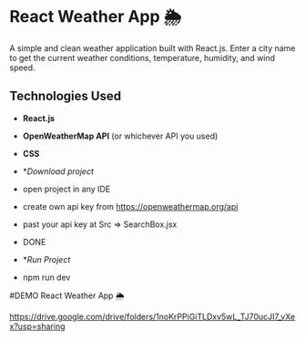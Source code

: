 # React Weather App 🌦️

A simple and clean weather application built with React.js. Enter a city name to get the current weather conditions, temperature, humidity, and wind speed.

## Technologies Used
* **React.js**
* **OpenWeatherMap API** (or whichever API you used)
* **CSS**

* **Download project*
* open project in any IDE
* create own api key from https://openweathermap.org/api
* past your api key at Src => SearchBox.jsx
* DONE

* **Run Project*
* npm run dev



#DEMO  React Weather App 🌦️

https://drive.google.com/drive/folders/1noKrPPiGiTLDxv5wL_TJ70ucJI7_vXex?usp=sharing
